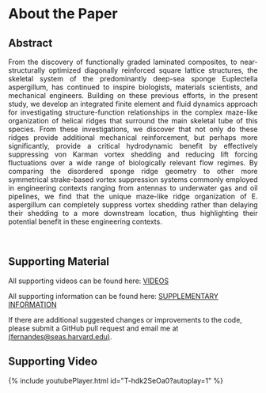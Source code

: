 # About the Paper

<!-- {% include youtubePlayer.html id="u16FjNGMoEs?autoplay=1" %} -->

## Abstract

<div style="text-align: justify"> 
From the discovery of functionally graded laminated composites, to near-structurally optimized diagonally reinforced square lattice structures, the skeletal system of the predominantly deep-sea sponge Euplectella aspergillum, has continued to inspire biologists, materials scientists, and mechanical engineers.  Building on these previous efforts, in the present study, we develop an integrated finite element and fluid dynamics approach for investigating structure-function relationships in the complex maze-like organization of helical ridges that surround the main skeletal tube of this species.  From these investigations, we discover that not only do these ridges provide additional mechanical reinforcement, but perhaps more significantly, provide a critical hydrodynamic benefit by effectively suppressing von Karman vortex shedding and reducing lift forcing fluctuations over a wide range of biologically relevant flow regimes. By comparing the disordered sponge ridge geometry to other more symmetrical strake-based vortex suppression systems commonly employed in engineering contexts ranging from antennas to underwater gas and oil pipelines, we find that the unique maze-like ridge organization of E. aspergillum can completely suppress vortex shedding rather than delaying their shedding to a more downstream location, thus highlighting their potential benefit in these engineering contexts.  

</div>

<p>&nbsp;</p>


## Supporting Material

All supporting videos can be found here: [VIDEOS](https://drive.google.com/drive/folders/1S7ATPILZcW2O5Z0-nS71xrwCuGCcdp4x?usp=sharing)

All supporting information can be found here: [SUPPLEMENTARY INFORMATION](./si)

If there are additional suggested changes or improvements to the code, please submit a GitHub pull request and email me at [(fernandes@seas.harvard.edu)](mailto:fernandes@seas.harvard.edu).

## Supporting Video

{% include youtubePlayer.html id="T-hdk2SeOa0?autoplay=1" %}
